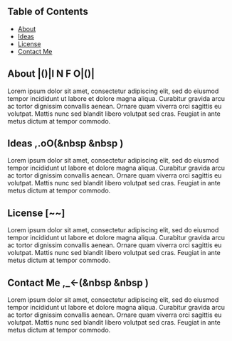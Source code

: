 ## Table of Contents
- [About](#-about)
- [Ideas](#-ideas)
- [License](#-license)
- [Contact Me](#-contact-me)

## About  |()|I N F O|()|
Lorem ipsum dolor sit amet, consectetur adipiscing elit, sed do eiusmod tempor incididunt ut labore et dolore magna aliqua. Curabitur gravida arcu ac tortor dignissim convallis aenean. Ornare quam viverra orci sagittis eu volutpat. Mattis nunc sed blandit libero volutpat sed cras. Feugiat in ante metus dictum at tempor commodo.

## Ideas  ,.oO(&nbsp &nbsp )
Lorem ipsum dolor sit amet, consectetur adipiscing elit, sed do eiusmod tempor incididunt ut labore et dolore magna aliqua. Curabitur gravida arcu ac tortor dignissim convallis aenean. Ornare quam viverra orci sagittis eu volutpat. Mattis nunc sed blandit libero volutpat sed cras. Feugiat in ante metus dictum at tempor commodo.

## License  [~~]
Lorem ipsum dolor sit amet, consectetur adipiscing elit, sed do eiusmod tempor incididunt ut labore et dolore magna aliqua. Curabitur gravida arcu ac tortor dignissim convallis aenean. Ornare quam viverra orci sagittis eu volutpat. Mattis nunc sed blandit libero volutpat sed cras. Feugiat in ante metus dictum at tempor commodo.

## Contact Me  ,_<-(&nbsp &nbsp )
Lorem ipsum dolor sit amet, consectetur adipiscing elit, sed do eiusmod tempor incididunt ut labore et dolore magna aliqua. Curabitur gravida arcu ac tortor dignissim convallis aenean. Ornare quam viverra orci sagittis eu volutpat. Mattis nunc sed blandit libero volutpat sed cras. Feugiat in ante metus dictum at tempor commodo.
